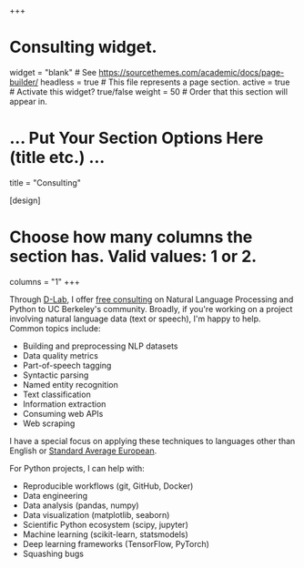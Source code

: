 +++
# Consulting widget.
widget = "blank"  # See https://sourcethemes.com/academic/docs/page-builder/
headless = true  # This file represents a page section.
active = true  # Activate this widget? true/false
weight = 50  # Order that this section will appear in.

# ... Put Your Section Options Here (title etc.) ...
title = "Consulting"

[design]
  # Choose how many columns the section has. Valid values: 1 or 2.
  columns = "1"
+++

Through [D-Lab](https://dlab.berkeley.edu), I offer [free consulting](https://dlab.berkeley.edu/consultation/geoff-bacon-0) on Natural Language Processing and Python to UC Berkeley's community. Broadly, if you're working on a project involving natural language data (text or speech), I'm happy to help. Common topics include: 

- Building and preprocessing NLP datasets
- Data quality metrics
- Part-of-speech tagging
- Syntactic parsing
- Named entity recognition
- Text classification
- Information extraction
- Consuming web APIs
- Web scraping

I have a special focus on applying these techniques to languages other than English or [Standard Average European](https://en.wikipedia.org/wiki/Standard_Average_European).

For Python projects, I can help with:

- Reproducible workflows (git, GitHub, Docker)
- Data engineering
- Data analysis (pandas, numpy)
- Data visualization (matplotlib, seaborn)
- Scientific Python ecosystem (scipy, jupyter)
- Machine learning (scikit-learn, statsmodels)
- Deep learning frameworks (TensorFlow, PyTorch)
- Squashing bugs